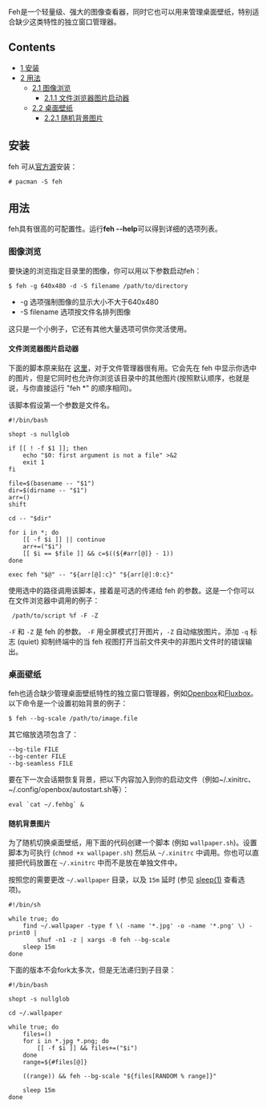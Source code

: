 Feh是一个轻量级、强大的图像查看器，同时它也可以用来管理桌面壁纸，特别适合缺少这类特性的独立窗口管理器。

## Contents

*   [1 安装](#.E5.AE.89.E8.A3.85)
*   [2 用法](#.E7.94.A8.E6.B3.95)
    *   [2.1 图像浏览](#.E5.9B.BE.E5.83.8F.E6.B5.8F.E8.A7.88)
        *   [2.1.1 文件浏览器图片启动器](#.E6.96.87.E4.BB.B6.E6.B5.8F.E8.A7.88.E5.99.A8.E5.9B.BE.E7.89.87.E5.90.AF.E5.8A.A8.E5.99.A8)
    *   [2.2 桌面壁纸](#.E6.A1.8C.E9.9D.A2.E5.A3.81.E7.BA.B8)
        *   [2.2.1 随机背景图片](#.E9.9A.8F.E6.9C.BA.E8.83.8C.E6.99.AF.E5.9B.BE.E7.89.87)

## 安装

feh 可从[官方源](/index.php/Official_repositories_(%E7%AE%80%E4%BD%93%E4%B8%AD%E6%96%87) "Official repositories (简体中文)")安装：

```
# pacman -S feh

```

## 用法

feh具有很高的可配置性。运行**feh --help**可以得到详细的选项列表。

### 图像浏览

要快速的浏览指定目录里的图像，你可以用以下参数启动feh：

```
$ feh -g 640x480 -d -S filename /path/to/directory

```

*   -g 选项强制图像的显示大小不大于640x480
*   -S filename 选项按文件名排列图像

这只是一个小例子，它还有其他大量选项可供你灵活使用。

#### 文件浏览器图片启动器

下面的脚本原来贴在 [这里](https://bbs.archlinux.org/viewtopic.php?pid=884635#p884635)，对于文件管理器很有用。它会先在 feh 中显示你选中的图片，但是它同时也允许你浏览该目录中的其他图片(按照默认顺序，也就是说，与你直接运行 "feh *" 的顺序相同)。

该脚本假设第一个参数是文件名。

```
#!/bin/bash

shopt -s nullglob

if [[ ! -f $1 ]]; then
	echo "$0: first argument is not a file" >&2
	exit 1
fi

file=$(basename -- "$1")
dir=$(dirname -- "$1")
arr=()
shift

cd -- "$dir"

for i in *; do
	[[ -f $i ]] || continue
	arr+=("$i")
	[[ $i == $file ]] && c=$((${#arr[@]} - 1))
done

exec feh "$@" -- "${arr[@]:c}" "${arr[@]:0:c}"

```

使用选中的路径调用该脚本，接着是可选的传递给 feh 的参数。这是一个你可以在文件浏览器中调用的例子：

```
 /path/to/script %f -F -Z

```

`-F` 和 `-Z` 是 feh 的参数。 `-F` 用全屏模式打开图片，`-Z` 自动缩放图片。添加 `-q` 标志 (quiet) 抑制终端中的当 feh 视图打开当前文件夹中的非图片文件时的错误输出。

### 桌面壁纸

feh也适合缺少管理桌面壁纸特性的独立窗口管理器，例如[Openbox](/index.php/Openbox "Openbox")和[Fluxbox](/index.php/Fluxbox "Fluxbox")。以下命令是一个设置初始背景的例子：

```
$ feh --bg-scale /path/to/image.file

```

其它缩放选项包含了：

```
--bg-tile FILE
--bg-center FILE
--bg-seamless FILE

```

要在下一次会话期恢复背景，把以下内容加入到你的启动文件（例如~/.xinitrc、~/.config/openbox/autostart.sh等）：

```
eval `cat ~/.fehbg` &

```

#### 随机背景图片

为了随机切换桌面壁纸，用下面的代码创建一个脚本 (例如 `wallpaper.sh`)。设置脚本为可执行 (`chmod +x wallpaper.sh`) 然后从 `~/.xinitrc` 中调用。你也可以直接把代码放置在 `~/.xinitrc` 中而不是放在单独文件中。

按照您的需要更改 `~/.wallpaper` 目录，以及 `15m` 延时 (参见 [sleep(1)](http://jlk.fjfi.cvut.cz/arch/manpages/man/sleep.1) 查看选项)。

```
#!/bin/sh

while true; do
	find ~/.wallpaper -type f \( -name '*.jpg' -o -name '*.png' \) -print0 |
		shuf -n1 -z | xargs -0 feh --bg-scale
	sleep 15m
done

```

下面的版本不会fork太多次，但是无法递归到子目录：

```
#!/bin/bash

shopt -s nullglob

cd ~/.wallpaper

while true; do
	files=()
	for i in *.jpg *.png; do
		[[ -f $i ]] && files+=("$i")
	done
	range=${#files[@]}

	((range)) && feh --bg-scale "${files[RANDOM % range]}"

	sleep 15m
done

```
